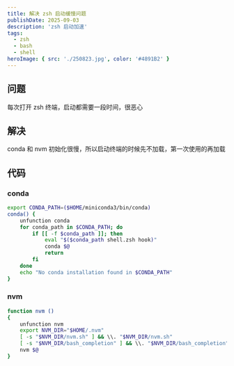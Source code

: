 ```yaml
---
title: 解决 zsh 启动缓慢问题
publishDate: 2025-09-03
description: 'zsh 启动加速'
tags:
  - zsh
  - bash
  - shell
heroImage: { src: './250823.jpg', color: '#4891B2' }
---
```


## 问题
每次打开 zsh 终端，启动都需要一段时间，很恶心

## 解决
conda 和 nvm 初始化很慢，所以启动终端的时候先不加载，第一次使用的再加载

## 代码
### conda 
```bash
export CONDA_PATH=($HOME/miniconda3/bin/conda)
conda() {
    unfunction conda
    for conda_path in $CONDA_PATH; do
        if [[ -f $conda_path ]]; then
            eval "$($conda_path shell.zsh hook)"
            conda $@
            return
        fi
    done
    echo "No conda installation found in $CONDA_PATH"
}
```
### nvm
```bash
function nvm ()
{
    unfunction nvm
    export NVM_DIR="$HOME/.nvm"
    [ -s "$NVM_DIR/nvm.sh" ] && \\. "$NVM_DIR/nvm.sh"
    [ -s "$NVM_DIR/bash_completion" ] && \\. "$NVM_DIR/bash_completion"
    nvm $@
}
```

